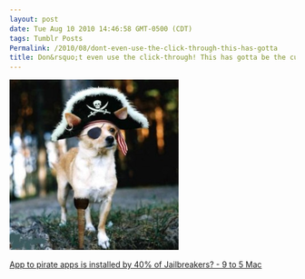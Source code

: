 ```yaml
---
layout: post
date: Tue Aug 10 2010 14:46:58 GMT-0500 (CDT)
tags: Tumblr Posts
Permalink: /2010/08/dont-even-use-the-click-through-this-has-gotta
title: Don&rsquo;t even use the click-through! This has gotta be the cutest dog I have ever seen!
---
```


![](/public/assets/tumblr/tumblr_l6ycaaDm3b1qa4klho1_400.jpg)

[App to pirate apps is installed by 40% of Jailbreakers? - 9 to 5 Mac](http://9to5mac.com/40-percent-of-jailbreakers-download-pirating-app)

